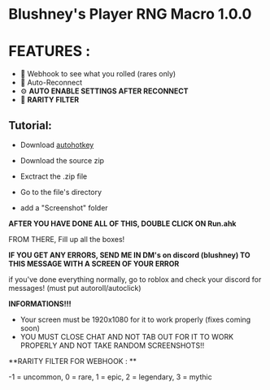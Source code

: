 # Blushney's Player RNG Macro 1.0.0

# FEATURES :

- 🤖 Webhook to see what you rolled (rares only)
- 🔁 Auto-Reconnect
- ⚙️ **AUTO ENABLE SETTINGS AFTER RECONNECT**
- 👀 **RARITY FILTER**

## Tutorial:

- Download [autohotkey](https://www.autohotkey.com/download/ahk-install.exe)
- Download the source zip

- Exctract the .zip file

- Go to the file's directory
- add a "Screenshot" folder

**AFTER YOU HAVE DONE ALL OF THIS, DOUBLE CLICK ON Run.ahk**

 FROM THERE, Fill up all the boxes!

**IF YOU GET ANY ERRORS, SEND ME IN DM's on discord (blushney) TO THIS MESSAGE WITH A SCREEN OF YOUR ERROR**

if you've done everything normally, go to roblox and check your discord for messages! (must put autoroll/autoclick)


**INFORMATIONS!!!**

- Your screen must be 1920x1080 for it to work properly (fixes coming soon)
- YOU MUST CLOSE CHAT AND NOT TAB OUT FOR IT TO WORK PROPERLY AND NOT TAKE RANDOM SCREENSHOTS!!

**RARITY FILTER FOR WEBHOOK : **

-1 = uncommon, 0 = rare, 1 = epic, 2 = legendary, 3 = mythic
